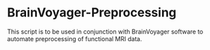 BrainVoyager-Preprocessing
==========================

This script is to be used in conjunction with BrainVoyager software to automate preprocessing of functional MRI data.